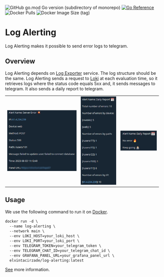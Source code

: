 ![GitHub go.mod Go version (subdirectory of monorepo)](https://img.shields.io/github/go-mod/go-version/elvin-tacirzade/log-alerting?logo=go)
[![Go Reference](https://pkg.go.dev/badge/github.com/elvin-tacirzade/log-alerting.svg)](https://pkg.go.dev/github.com/elvin-tacirzade/log-alerting)
![Docker Pulls](https://img.shields.io/docker/pulls/elvintacirzade/log-alerting?logo=docker&logoColor=white)
![Docker Image Size (tag)](https://img.shields.io/docker/image-size/elvintacirzade/log-alerting/latest?logo=docker&logoColor=white)

# Log Alerting

Log Alerting makes it possible to send error logs to telegram.

## Overview

Log Alerting depends on [Log Exporter](https://github.com/elvin-tacirzade/log-exporter) service. The log structure
should be the same. Log Alerting sends a request to [Loki](https://grafana.com/oss/loki/) at each evaluation time, so it
retrieves logs where the status code equals 5xx and, it sends messages to telegram. It also sends a daily report to
telegram.

<table>
    <tr>
      <td>
        <img alt="Server Error" src="https://github.com/elvin-tacirzade/log-alerting/blob/main/assets/server_error.jpg?raw=true">
      </td>
      <td>
        <img alt="Daily Report" src="https://github.com/elvin-tacirzade/log-alerting/blob/main/assets/daily_report.jpg?raw=true">
      </td>
      <td>
        <img alt="Daily Report" src="https://github.com/elvin-tacirzade/log-alerting/blob/main/assets/daily_report_no_error.jpg?raw=true">
      </td>
    </tr>
</table>

## Usage

We use the following command to run it on [Docker](https://www.docker.com/).

```
docker run -d \
  --name log-alerting \
  --network main \
  --env LOKI_HOST=your_loki_host \
  --env LOKI_PORT=your_loki_port \
  --env TELEGRAM_TOKEN=your_telegram_token \
  --env TELEGRAM_CHAT_ID=your_telegram_chat_id \
  --env GRAFANA_PANEL_URL=your_grafana_panel_url \
  elvintacirzade/log-alerting:latest
```

[See](https://hub.docker.com/r/elvintacirzade/log-alerting) more information.




